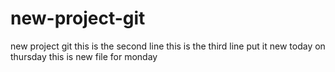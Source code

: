 

# new-project-git
new project git
this is the second line
this is the third line put it new today on thursday 
this is new file for monday 
